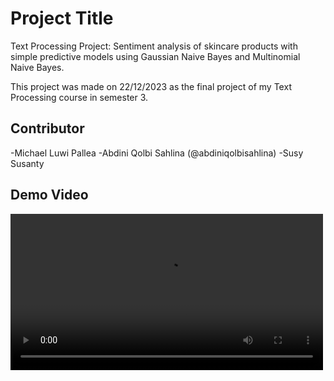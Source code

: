 # Project Title

Text Processing Project: Sentiment analysis of skincare products with simple predictive models using Gaussian Naive Bayes and Multinomial Naive Bayes.

This project was made on 22/12/2023 as the final project of my Text Processing course in semester 3.
## Contributor

  -Michael Luwi Pallea
  -Abdini Qolbi Sahlina (@abdiniqolbisahlina)
  -Susy Susanty

## Demo Video
<video src="For TEXT Prepros.mp4" controls width="500"></video>

